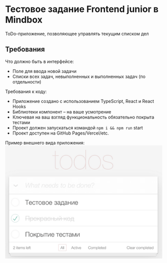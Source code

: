 # Тестовое задание Frontend junior в Mindbox
ToDo-приложение, позволяющее управлять текущим списком дел

## Требования

Что должно быть в интерфейсе:
- Поле для ввода новой задачи
- Списки всех задач, невыполненных и выполненных задач (по отдельности)

Требования к коду:
- Приложение создано с использованием TypeScript, React и React Hooks
- Библиотеки компонент – на ваше усмотрение
- Ключевая на ваш взгляд функциональность обязательно покрыта тестами
- Проект должен запускаться командой `npm i && npm run` start
- Проект доступен на GitHub Pages/Vercel/etc.

Пример внешнего вида приложения:
![ToDo list example](./example.png)
